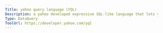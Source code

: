 ```yaml
---
Title: yahoo query language (YQL)
Description: a yahoo developed expressive SQL-like language that lets you query, filter, and join data across web services.
Type: DataQuery
ToolUrl: https://developer.yahoo.com/yql
---
```

